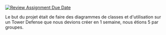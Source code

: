 [![Review Assignment Due Date](https://classroom.github.com/assets/deadline-readme-button-24ddc0f5d75046c5622901739e7c5dd533143b0c8e959d652212380cedb1ea36.svg)](https://classroom.github.com/a/PfohjMTJ)

Le but du projet était de faire des diagrammes de classes et d'utilisation sur un Tower Defense que nous devions créer en 1 semaine, nous étions 5 par groupes.
